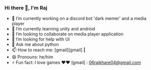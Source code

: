 ### Hi there 👋, I'm Raj

- 🔭 I’m currently working on a discord bot 'dark memer' and a media player
- 🌱 I’m currently learning unity and android
- 👯 I’m looking to collaborate on media player application
- 🤔 I’m looking for help with UI
- 💬 Ask me about python
- 📫 How to reach me: [gmail][gmail] **|**
- 😄 Pronouns: he/him
- ⚡ Fun fact: I love games ❤️❤️
[gmail] : 06rajkhare04@gmail.com
